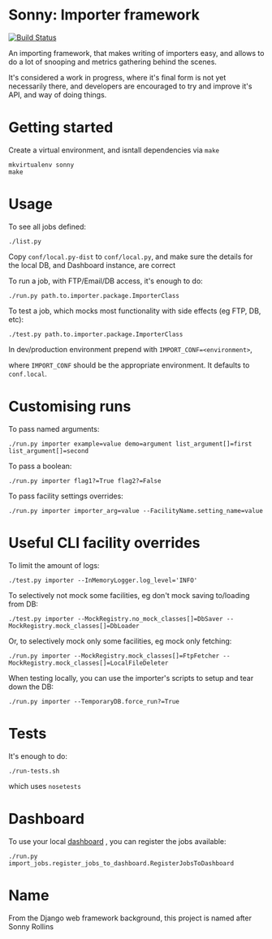 Sonny: Importer framework
====
[![Build Status](https://travis-ci.com/tangentlabs/sonny.svg?token=7g46pNEyQdgRptEWbzrk&branch=develop)](https://travis-ci.com/tangentlabs/sonny)

An importing framework, that makes writing of importers easy, and allows to do
a lot of snooping and metrics gathering behind the scenes.

It's considered a work in progress, where it's final form is not yet
necessarily there, and developers are encouraged to try and improve it's API,
and way of doing things.


Getting started
====

Create a virtual environment, and isntall dependencies via ``make``

```shell
mkvirtualenv sonny
make
```

Usage
====

To see all jobs defined:

```shell
./list.py
```

Copy `conf/local.py-dist` to `conf/local.py`, and make sure the details for the
local DB, and Dashboard instance, are correct

To run a job, with FTP/Email/DB access, it's enough to do:

```shell
./run.py path.to.importer.package.ImporterClass
```

To test a job, which mocks most functionality with side effects (eg FTP, DB, etc):

```shell
./test.py path.to.importer.package.ImporterClass
```

In dev/production environment prepend with `IMPORT_CONF=<environment>`,

where `IMPORT_CONF` should be the appropriate environment. It defaults to
`conf.local`.


Customising runs
====

To pass named arguments:

```shell
./run.py importer example=value demo=argument list_argument[]=first list_argument[]=second
```

To pass a boolean:

```shell
./run.py importer flag1?=True flag2?=False
```

To pass facility settings overrides:

```shell
./run.py importer importer_arg=value --FacilityName.setting_name=value
```


Useful CLI facility overrides
====

To limit the amount of logs:

```shell
./test.py importer --InMemoryLogger.log_level='INFO'
```

To selectively not mock some facilities, eg don't mock saving to/loading from DB:

```shell
./test.py importer --MockRegistry.no_mock_classes[]=DbSaver --MockRegistry.mock_classes[]=DbLoader
```

Or, to selectively mock only some facilities, eg mock only fetching:

```shell
./run.py importer --MockRegistry.mock_classes[]=FtpFetcher --MockRegistry.mock_classes[]=LocalFileDeleter
```

When testing locally, you can use the importer's scripts to setup and tear down
the DB:

```shell
./run.py importer --TemporaryDB.force_run?=True
```


Tests
====

It's enough to do:

```shell
./run-tests.sh
```

which uses `nosetests`


Dashboard
====

To use your local [dashboard](http://github.com/tangentlabs/sonny-dashboard) , you can register the jobs available:

```shell
./run.py import_jobs.register_jobs_to_dashboard.RegisterJobsToDashboard
```


Name
====

From the Django web framework background, this project is named after Sonny Rollins
